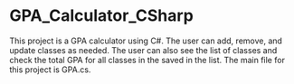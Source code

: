 # GPA_Calculator_CSharp

This project is a GPA calculator using C#. The user can add, remove, and update classes as needed. The user can also see the list of classes and check the total GPA for all classes in the saved in the list. The main file for this project is GPA.cs.
